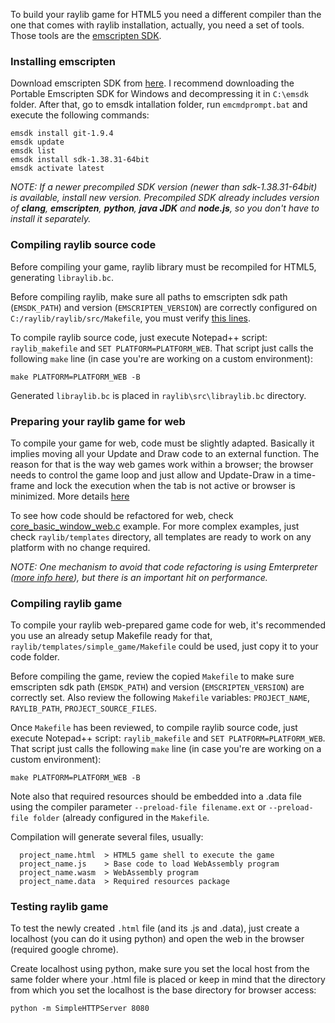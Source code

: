 To build your raylib game for HTML5 you need a different compiler than the one that comes with raylib installation, actually, you need a set of tools. Those tools are the [emscripten SDK](http://kripken.github.io/emscripten-site/).

### Installing emscripten

Download emscripten SDK from [here](http://kripken.github.io/emscripten-site/docs/getting_started/downloads.html). I recommend downloading the Portable Emscripten SDK for Windows and decompressing it in `C:\emsdk` folder. After that, go to emsdk intallation folder, run `emcmdprompt.bat` and execute the following commands:

    emsdk install git-1.9.4
    emsdk update
    emsdk list
    emsdk install sdk-1.38.31-64bit
    emsdk activate latest

_NOTE: If a newer precompiled SDK version (newer than sdk-1.38.31-64bit) is available, install new version. Precompiled SDK already includes version of **clang**, **emscripten**, **python**, **java JDK** and **node.js**, so you don't have to install it separately._

### Compiling raylib source code

Before compiling your game, raylib library must be recompiled for HTML5, generating `libraylib.bc`.

Before compiling raylib, make sure all paths to emscripten sdk path (`EMSDK_PATH`) and version (`EMSCRIPTEN_VERSION`) are correctly configured on `C:/raylib/raylib/src/Makefile`, you must verify [this lines](https://github.com/raysan5/raylib/blob/master/src/Makefile#L149).

To compile raylib source code, just execute Notepad++ script: `raylib_makefile` and `SET PLATFORM=PLATFORM_WEB`. That script just calls the following `make` line (in case you're are working on a custom environment):

    make PLATFORM=PLATFORM_WEB -B

Generated `libraylib.bc` is placed in `raylib\src\libraylib.bc` directory.

### Preparing your raylib game for web

To compile your game for web, code must be slightly adapted. Basically it implies moving all your Update and Draw code to an external function. The reason for that is the way web games work within a browser; the browser needs to control the game loop and just allow and Update-Draw in a time-frame and lock the execution when the tab is not active or browser is minimized. More details [here](https://kripken.github.io/emscripten-site/docs/porting/emscripten-runtime-environment.html#browser-main-loop)

To see how code should be refactored for web, check [core_basic_window_web.c](https://github.com/raysan5/raylib/blob/master/examples/core/core_basic_window_web.c) example. For more complex examples, just check `raylib/templates` directory, all templates are ready to work on any platform with no change required.

*NOTE: One mechanism to avoid that code refactoring is using Emterpreter ([more info here](https://kripken.github.io/emscripten-site/docs/porting/emterpreter.html#emterpreter-async-run-synchronous-code)), but there is an important hit on performance.*

### Compiling raylib game

To compile your raylib web-prepared game code for web, it's recommended you use an already setup Makefile ready for that, `raylib/templates/simple_game/Makefile` could be used, just copy it to your code folder.

Before compiling the game, review the copied `Makefile` to make sure emscripten sdk path (`EMSDK_PATH`) and version (`EMSCRIPTEN_VERSION`) are correctly set. Also review the following `Makefile` variables: `PROJECT_NAME`, `RAYLIB_PATH`, `PROJECT_SOURCE_FILES`.

Once `Makefile` has been reviewed, to compile raylib source code, just execute Notepad++ script: `raylib_makefile` and `SET PLATFORM=PLATFORM_WEB`. That script just calls the following `make` line (in case you're are working on a custom environment):

    make PLATFORM=PLATFORM_WEB -B

Note also that required resources should be embedded into a .data file using the compiler parameter `--preload-file filename.ext` or `--preload-file folder` (already configured in the `Makefile`.

Compilation will generate several files, usually:
```
  project_name.html  > HTML5 game shell to execute the game
  project_name.js    > Base code to load WebAssembly program
  project_name.wasm  > WebAssembly program
  project_name.data  > Required resources package
```
### Testing raylib game

To test the newly created `.html` file (and its .js and .data), just create a localhost (you can do it using python) and open the web in the browser (required google chrome).

Create localhost using python, make sure you set the local host from the same folder where your .html file is placed or keep in mind that the directory from which you set the localhost is the base directory for browser access:

    python -m SimpleHTTPServer 8080
